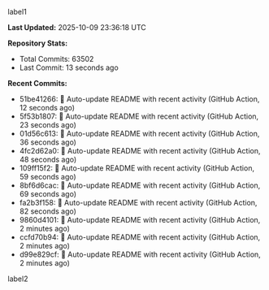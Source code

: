 
label1 
<!-- ACTIVITY_START -->
**Last Updated:** 2025-10-09 23:36:18 UTC

**Repository Stats:**
- Total Commits: 63502
- Last Commit: 13 seconds ago

**Recent Commits:**
- 51be41266: 🤖 Auto-update README with recent activity (GitHub Action, 12 seconds ago)
- 5f53b1807: 🤖 Auto-update README with recent activity (GitHub Action, 23 seconds ago)
- 01d56c613: 🤖 Auto-update README with recent activity (GitHub Action, 36 seconds ago)
- 4fc2d62a0: 🤖 Auto-update README with recent activity (GitHub Action, 48 seconds ago)
- 109ff15f2: 🤖 Auto-update README with recent activity (GitHub Action, 59 seconds ago)
- 8bf6d6cac: 🤖 Auto-update README with recent activity (GitHub Action, 69 seconds ago)
- fa2b3f158: 🤖 Auto-update README with recent activity (GitHub Action, 82 seconds ago)
- 9860d4101: 🤖 Auto-update README with recent activity (GitHub Action, 2 minutes ago)
- ccfd70b94: 🤖 Auto-update README with recent activity (GitHub Action, 2 minutes ago)
- d99e829cf: 🤖 Auto-update README with recent activity (GitHub Action, 2 minutes ago)
<!-- ACTIVITY_END -->

label2
